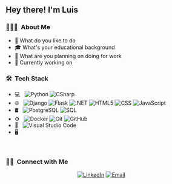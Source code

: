 <h2> Hey there! I'm Luis</h2>

<h3> 👨🏻‍💻 &nbsp;About Me </h3>

- 🤔 What do you like to do
- 🎓 What's your educational background
- 💼 What are you planning on doing for work
- 🌱 Currently working on

<h3> 🛠 &nbsp;Tech Stack</h3>

- 💻 &nbsp;
![Python](img.shields.io/badge/-Python-333333?style=flat&...)
![CSharp](https://img.shields.io/badge/-csharp-333333?style=flat&logo=csharp)
- 🌐 &nbsp;
![Django](https://img.shields.io/badge/-Django-333333?style=flat&logo=django)
![Flask](https://img.shields.io/badge/-Flask-333333?style=flat&logo=flask)
![.NET](https://img.shields.io/badge/-.net-333333?style=flat&logo=.net)
![HTML5](https://img.shields.io/badge/-HTML5-333333?style=flat&logo=HTML5)
![CSS](https://img.shields.io/badge/-CSS-333333?style=flat&logo=CSS3&logoColor=1572B6)
![JavaScript](https://img.shields.io/badge/-JavaScript-333333?style=flat&logo=javascript)
- 🛢 &nbsp;
![PostgreSQL](https://img.shields.io/badge/-PostgresQL-333333?style=flat&logo=postgresql)
![SQL](https://img.shields.io/badge/-SQL-333333?style=flat&logo=microsoftsqlserver)
- ⚙️ &nbsp;
![Docker](https://img.shields.io/badge/-Docker-333333?style=flat&logo=docker)
![Git](https://img.shields.io/badge/-Git-333333?style=flat&logo=git)
![GitHub](https://img.shields.io/badge/-GitHub-333333?style=flat&logo=github)
- 🔧 &nbsp;
![Visual Studio Code](https://img.shields.io/badge/-Visual%20Studio%20Code-333333?style=flat&logo=visual-studio-code&logoColor=007ACC)
- 🖥 &nbsp;
<br/>

<h3> 🤝🏻 &nbsp;Connect with Me </h3>

<p align="center">
<a href="linkedin.com/in/lmorenox"><img alt="LinkedIn" src="https://img.shields.io/badge/LinkedIn-Luis%20Moreno-orange?style=flat-square&logo=linkedin"></a>
<a href="morenodoesinfra@gmail.com"><img alt="Email" src="https://img.shields.io/badge/Email-morenodoesinfra@gmail.com-orange?style=flat-square&logo=gmail"></a>
</p>

<!---
moreno-does-infra/moreno-does-infra is a ✨ special ✨ repository because its `README.md` (this file) appears on your GitHub profile.
You can click the Preview link to take a look at your changes.
--->
